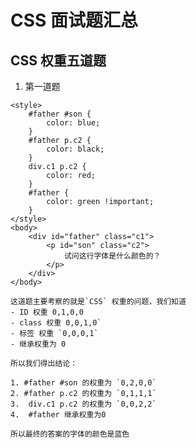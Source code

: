 # CSS 面试题汇总

## CSS 权重五道题

1. 第一道题

```
<style>
    #father #son {
        color: blue;
    }
    #father p.c2 {
        color: black;
    }
    div.c1 p.c2 {
        color: red;
    }
    #father {
        color: green !important;
    }
</style>
<body>
    <div id="father" class="c1">
        <p id="son" class="c2">
            试问这行字体是什么颜色的？
        </p>
    </div>
</body>
```

    这道题主要考察的就是`CSS` 权重的问题，我们知道
    - ID 权重 0,1,0,0
    - class 权重 0,0,1,0`
    - 标签 权重 `0,0,0,1`
    - 继承权重为 0

    所以我们得出结论：

    1. #father #son 的权重为 `0,2,0,0`
    2. #father p.c2 的权重为 `0,1,1,1`
    3.  div.c1 p.c2 的权重为 `0,0,2,2`
    4.  #father 继承权重为0

    所以最终的答案的字体的颜色是蓝色
